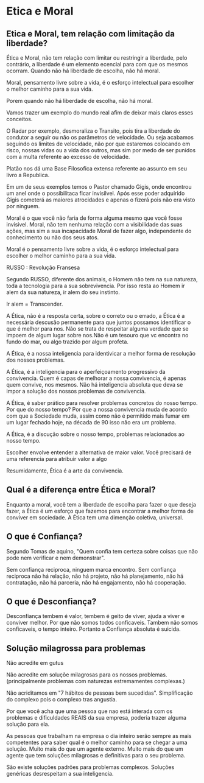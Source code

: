 # Etica e Moral

## Etica e Moral, tem relação com limitação da liberdade?

Ética e Moral, não tem relação com limitar ou restringir a liberdade, pelo contrário, a liberdade é um elemento ecencial para com que os mesmos ocorram. Quando não há liberdade de escolha, não há moral.

Moral, pensamento livre sobre a vida, é o esforço intelectual para escolher o melhor caminho para a sua vida.

Porem quando não há liberdade de escolha, não há moral.

Vamos trazer um exemplo do mundo real afim de deixar mais claros esses conceitos.

O Radar por exemplo, desmoraliza o Transito, pois tira a liberdade do condutor a seguir ou não os parâmetros de velocidade. Ou seja acabamos seguindo os limites de velocidade, não por que estaremos colocando em risco, nossas vidas ou a vida dos outros, mas sim por medo de ser punidos com a multa referente ao excesso de velocidade.

Platão nos dá uma Base Filosofica extensa referente ao assunto em seu livro a Republica. 

Em um de seus exemplos temos o Pastor chamado Gigis, onde encontrou um anel onde o possibilitaca ficar invisilvel. Após esse poder adquirido Gigis cometerá as maiores atrocidades e apenas o fizerá pois não era visto por ninguem.

Moral é o que você não faria de forma alguma mesmo que você fosse invisivel. Moral, não tem nenhuma relação com a visibilidade das suas ações, mas sim a sua incapacidade Moral de fazer algo, independente do conhecimento ou não dos seus atos.

Moral é o pensamento livre sobre a vida, é o esforço intelectual para escolher o melhor caminho para a sua vida.

RUSSO : Revolução Fransesa 

Segundo RUSSO, diferente dos animais, o Homem não tem na sua natureza, toda a tecnologia para a sua sobrevivencia. Por isso resta ao Homem ir alem da sua natureza, ir alem do seu instinto.

Ir alem = Transcender.

A Ética, não é a resposta certa, sobre o correto ou o errado, a Ética é a necessária descusão permanente para que juntos possamos identificar o que é melhor para nos. Não se trata de respeitar alguma verdade que se impoem de algum lugar sobre nos.Não é um tesouro que vc encontra no fundo do mar, ou algo trazido por algum profeta. 

A Ética, é a nossa inteligencia para identivicar a melhor forma de resolução dos nossos problemas.

A Ética, é a inteligencia para o aperfeiçoamento progressivo da convivencia. Quem é capas de melhorar a nossa convivencia, é apenas quem convive, nos mesmos. Não há inteligencia absoluta que deva se impor a solução dos nossos problemas de convivencia.

A Ética, é saber prático para resolver problemas concretos do nosso tempo. Por que do nosso tempo? Por que a nossa convivencia muda de acordo com que a Sociedade muda, assim como não é permitido mais fumar em um lugar fechado hoje, na década de 90 isso não era um problema.

A Ética, é a discução sobre o nosso tempo, problemas relacionados ao nosso tempo.

Escolher envolve entender a alternativa de maior valor. Você precisará de uma referencia para atribuir valor a algo

Resumidamente, Ética é a arte da convivencia.

## Qual é a diferença entre Ética e Moral?

Enquanto a moral, você tem a liberdade de escolha para fazer o que deseja fazer, a Ética é um esforço que fazemos para encontrar a melhor forma de conviver em sociedade. A Ética tem uma dimenção coletiva, universal.

## O que é Confiança?

Segundo Tomas de aquino, "Quem confia tem certeza sobre coisas que não pode nem verificar e nem demonstrar".

Sem confiança reciproca, ninguem marca encontro.
Sem confiança reciproca não há relação, não há projeto, não há planejamento, não há contratação, não há parceria, não há engajamento, não há cooperação.

## O que é Desconfiança?

Desconfiança tembem é valor, tembem é geito de viver, ajuda a viver e conviver melhor. Por que não somos todos conficaveis. Tambem não somos conficaveis, o tempo inteiro. Portanto a Confiança absoluta é suicida.

## Solução milagrossa para problemas

Não acredite em gutus

Não acredite em soluçõe milagrosas para os nossos problemas. (principalmente problemas com naturezas estremamentes complexas.)

Não acriditamos em "7 hábitos de pessoas bem sucedidas". Simplificação do complexo pois o complexo tras angustia. 

Por que você acha que uma pessoa que nao está interada com os problemas e dificuldades REAIS da sua empresa, poderia trazer alguma solução para ela.

As pessoas que trabalham na empresa o dia inteiro serão sempre as mais competentes para saber qual é o melhor caminho para se chegar a uma solução. Muito mais do que um agente externo. Muito mais do que um agente que tem soluções milagrosas e definitivas para o seu problema.

São existe soluções padrões para problemas complexos. Soluções genéricas desrespeitam a sua inteligencia.